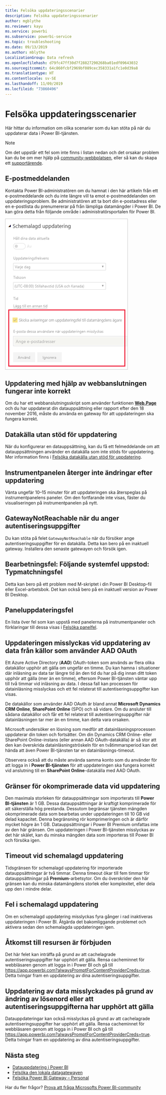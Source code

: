 ```yaml
---
title: Felsöka uppdateringsscenarier
description: Felsöka uppdateringsscenarier
author: mgblythe
ms.reviewer: kayu
ms.service: powerbi
ms.subservice: powerbi-service
ms.topic: troubleshooting
ms.date: 09/13/2019
ms.author: mblythe
LocalizationGroup: Data refresh
ms.openlocfilehash: d79fc47ff30d7f28827290268ba01edf09643032
ms.sourcegitcommit: 64c860fcbf2969bf089cec358331a1fc1e0d39a8
ms.translationtype: HT
ms.contentlocale: sv-SE
ms.lasthandoff: 11/09/2019
ms.locfileid: "73860496"
---
```

# <a name="troubleshooting-refresh-scenarios"></a>Felsöka uppdateringsscenarier

Här hittar du information om olika scenarier som du kan stöta på när du uppdaterar data i Power BI-tjänsten.

> [!NOTE]
> Om det uppstår ett fel som inte finns i listan nedan och det orsakar problem kan du be om mer hjälp på [community-webbplatsen](https://community.powerbi.com/), eller så kan du skapa ett [supportärende](https://powerbi.microsoft.com/support/).
>
>

## <a name="email-notifications"></a>E-postmeddelanden

Kontakta Power BI-administratören om du hamnat i den här artikeln från ett e-postmeddelande och du inte längre vill ta emot e-postmeddelanden om uppdateringsproblem. Be administratören att ta bort din e-postadress eller en e-postlista du prenumererar på från lämpliga datamängder i Power BI. De kan göra detta från följande område i administratörsportalen för Power BI.

![E-post om uppdateringsmeddelanden](media/refresh-troubleshooting-refresh-scenarios/refresh-email.png)

## <a name="refresh-using-web-connector-doesnt-work-properly"></a>Uppdatering med hjälp av webbanslutningen fungerar inte korrekt

Om du har ett webbanslutningsskript som använder funktionen [**Web.Page**](https://msdn.microsoft.com/library/mt260924.aspx) och du har uppdaterat din datauppsättning eller rapport efter den 18 november 2016, måste du använda en gateway för att uppdateringen ska fungera korrekt.

## <a name="unsupported-data-source-for-refresh"></a>Datakälla utan stöd för uppdatering

När du konfigurerar en datauppsättning, kan du få ett felmeddelande om att datauppsättningen använder en datakälla som inte stöds för uppdatering. Mer information finns i [Felsöka datakälla utan stöd för uppdatering](service-admin-troubleshoot-unsupported-data-source-for-refresh.md).

## <a name="dashboard-doesnt-reflect-changes-after-refresh"></a>Instrumentpanelen återger inte ändringar efter uppdatering

Vänta ungefär 10–15 minuter för att uppdateringen ska återspeglas på instrumentpanelens paneler. Om den fortfarande inte visas, fäster du visualiseringen på instrumentpanelen på nytt.

## <a name="gatewaynotreachable-when-setting-credentials"></a>GatewayNotReachable när du anger autentiseringsuppgifter

Du kan stöta på felet `GatewayNotReachable` när du försöker ange autentiseringsuppgifter för en datakälla. Detta kan bero på en inaktuell gateway. Installera den senaste gatewayen och försök igen.

## <a name="processing-error-the-following-system-error-occurred-type-mismatch"></a>Bearbetningsfel: Följande systemfel uppstod: Typmatchningsfel

Detta kan bero på ett problem med M-skriptet i din Power BI Desktop-fil eller Excel-arbetsbok. Det kan också bero på en inaktuell version av Power BI Desktop.

## <a name="tile-refresh-errors"></a>Paneluppdateringsfel

En lista över fel som kan uppstå med panelerna på instrumentpaneler och förklaringar till dessa visas i [Felsöka panelfel](refresh-troubleshooting-tile-errors.md).

## <a name="refresh-fails-when-updating-data-from-sources-that-use-aad-oauth"></a>Uppdateringen misslyckas vid uppdatering av data från källor som använder AAD OAuth

Ett Azure Active Directory (**AAD**) OAuth-token som används av flera olika datakällor upphör att gälla om ungefär en timme. Du kan hamna i situationer där inläsning av data tar längre tid än den tid du har på dig innan ditt token upphör att gälla (mer än en timme), eftersom Power BI-tjänsten väntar upp till två timmar vid inläsning av data. I dessa fall kan processen för datainläsning misslyckas och ett fel relaterat till autentiseringsuppgifter kan visas.

De datakällor som använder AAD OAuth är bland annat **Microsoft Dynamics CRM Online**, **SharePoint Online** (SPO) och så vidare. Om du ansluter till sådana datakällor och får ett fel relaterat till autentiseringsuppgifter när datainläsningen tar mer än en timme, kan detta vara orsaken.

Microsoft undersöker en lösning som medför att datainläsningsprocessen uppdaterar din token och fortsätter. Om din Dynamics CRM Online- eller SharePoint Online-instans (eller annan AAD OAuth-datakälla) är så stor att den kan överskrida datainläsningströskeln för en tvåtimmarsperiod kan det hända att även Power BI-tjänsten tar en datainläsnings-timeout.

Observera också att du måste använda samma konto som du använder för att logga in i **Power BI-tjänsten** för att uppdateringen ska fungera korrekt vid anslutning till en **SharePoint Online**-datakälla med AAD OAuth.

## <a name="uncompressed-data-limits-for-refresh"></a>Gränser för okomprimerade data vid uppdatering

Den maximala storleken för datauppsättningar som importerats till **Power BI-tjänsten** är 1 GB. Dessa datauppsättningar är kraftigt komprimerade för att säkerställa hög prestanda. Dessutom begränsar tjänsten mängden okomprimerade data som bearbetas under uppdateringen till 10 GB vid delad kapacitet. Denna begränsning rör komprimeringen och är därför mycket högre än 1 GB. Datauppsättningar i Power BI Premium omfattas inte av den här gränsen. Om uppdateringen i Power BI-tjänsten misslyckas av det här skälet, kan du minska mängden data som importeras till Power BI och försöka igen.

## <a name="scheduled-refresh-timeout"></a>Timeout vid schemalagd uppdatering

Tidsgränsen för schemalagd uppdatering för importerade datauppsättningar är två timmar. Denna timeout ökar till fem timmar för datauppsättningar på **Premium**-arbetsytor. Om du överskrider den här gränsen kan du minska datamängdens storlek eller komplexitet, eller dela upp den i mindre delar.

## <a name="scheduled-refresh-failures"></a>Fel i schemalagd uppdatering

Om en schemalagd uppdatering misslyckas fyra gånger i rad inaktiveras uppdateringen i Power BI. Åtgärda det bakomliggande problemet och aktivera sedan den schemalagda uppdateringen igen.

## <a name="access-to-the-resource-is-forbidden"></a>Åtkomst till resursen är förbjuden  

Det här felet kan inträffa på grund av att cachelagrade autentiseringsuppgifter har upphört att gälla. Rensa cacheminnet för webbläsaren genom att logga in i Power BI och gå till https://app.powerbi.com?alwaysPromptForContentProviderCreds=true. Detta tvingar fram en uppdatering av dina autentiseringsuppgifter.

## <a name="data-refresh-failure-because-of-password-change-or-expired-credentials"></a>Uppdatering av data misslyckades på grund av ändring av lösenord eller att autentiseringsuppgifterna har upphört att gälla

Datauppdateringar kan också misslyckas på grund av att cachelagrade autentiseringsuppgifter har upphört att gälla. Rensa cacheminnet för webbläsaren genom att logga in i Power BI och gå till https://app.powerbi.com?alwaysPromptForContentProviderCreds=true. Detta tvingar fram en uppdatering av dina autentiseringsuppgifter.

## <a name="next-steps"></a>Nästa steg

- [Datauppdatering i Power BI](refresh-data.md)  
- [Felsöka den lokala datagatewayen](service-gateway-onprem-tshoot.md)  
- [Felsöka Power BI Gateway – Personal](service-admin-troubleshooting-power-bi-personal-gateway.md)  

Har du fler frågor? [Prova att fråga Microsofts Power BI-community](https://community.powerbi.com/)


